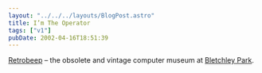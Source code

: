 ```yaml
---
layout: "../../../layouts/BlogPost.astro"
title: I’m The Operator
tags: ["v1"]
pubDate: 2002-04-16T18:51:39
---
```


[Retrobeep][1] &#8211; the obsolete and vintage computer museum at [Bletchley Park][2].

[1]: http://www.retrobeep.com/
[2]: http://www.bletchleypark.org.uk/
